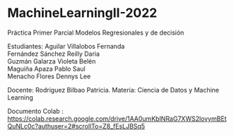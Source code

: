 # MachineLearningII-2022
Práctica Primer Parcial
Modelos Regresionales y de decisión

Estudiantes:  Aguilar Villalobos Fernanda                                                         
		          Fernández Sánchez Reilly Daria                                    
              Guzmán Galarza Violeta Belén                                              
              Maguiña Apaza Pablo Saul	                                              
              Menacho Flores Dennys Lee                                                                     

Docente: Rodriguez Bilbao Patricia.
Materia: Ciencia de Datos y Machine Learning 


Documento Colab : https://colab.research.google.com/drive/1AA0umKbINRaG7XWS2lovymBEtQuNLc0c?authuser=2#scrollTo=Z8_fEsLJBSq5
